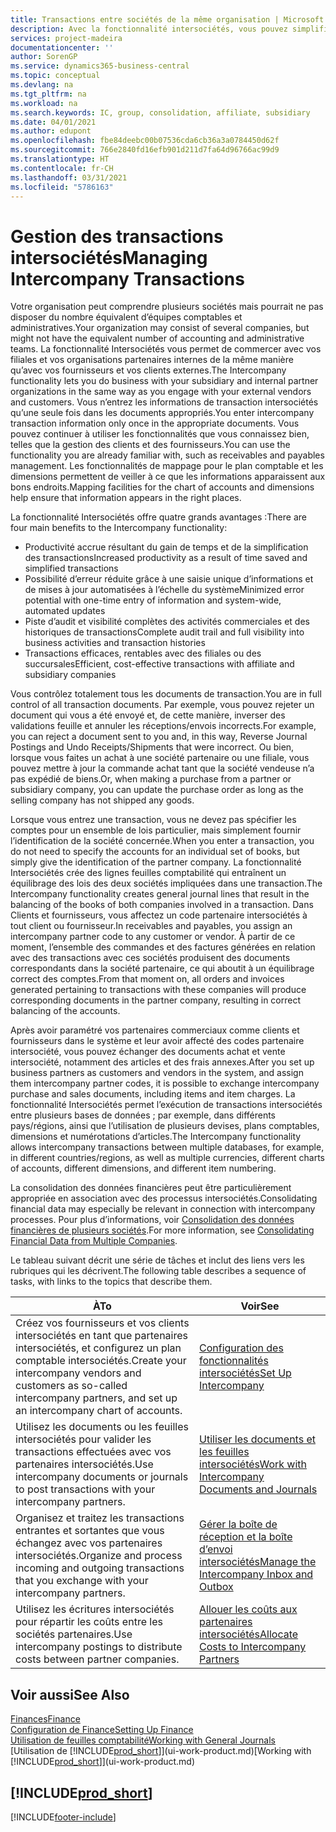 ```yaml
---
title: Transactions entre sociétés de la même organisation | Microsoft Docs
description: Avec la fonctionnalité intersociétés, vous pouvez simplifier les processus et les transactions entre sociétés appartenant à la même organisation.
services: project-madeira
documentationcenter: ''
author: SorenGP
ms.service: dynamics365-business-central
ms.topic: conceptual
ms.devlang: na
ms.tgt_pltfrm: na
ms.workload: na
ms.search.keywords: IC, group, consolidation, affiliate, subsidiary
ms.date: 04/01/2021
ms.author: edupont
ms.openlocfilehash: fbe84deebc00b07536cda6cb36a3a0784450d62f
ms.sourcegitcommit: 766e2840fd16efb901d211d7fa64d96766ac99d9
ms.translationtype: HT
ms.contentlocale: fr-CH
ms.lasthandoff: 03/31/2021
ms.locfileid: "5786163"
---
```

# <a name="managing-intercompany-transactions"></a><span data-ttu-id="bcb1e-103">Gestion des transactions intersociétés</span><span class="sxs-lookup"><span data-stu-id="bcb1e-103">Managing Intercompany Transactions</span></span>
<span data-ttu-id="bcb1e-104">Votre organisation peut comprendre plusieurs sociétés mais pourrait ne pas disposer du nombre équivalent d’équipes comptables et administratives.</span><span class="sxs-lookup"><span data-stu-id="bcb1e-104">Your organization may consist of several companies, but might not have the equivalent number of accounting and administrative teams.</span></span> <span data-ttu-id="bcb1e-105">La fonctionnalité Intersociétés vous permet de commercer avec vos filiales et vos organisations partenaires internes de la même manière qu’avec vos fournisseurs et vos clients externes.</span><span class="sxs-lookup"><span data-stu-id="bcb1e-105">The Intercompany functionality lets you do business with your subsidiary and internal partner organizations in the same way as you engage with your external vendors and customers.</span></span> <span data-ttu-id="bcb1e-106">Vous n’entrez les informations de transaction intersociétés qu’une seule fois dans les documents appropriés.</span><span class="sxs-lookup"><span data-stu-id="bcb1e-106">You enter intercompany transaction information only once in the appropriate documents.</span></span> <span data-ttu-id="bcb1e-107">Vous pouvez continuer à utiliser les fonctionnalités que vous connaissez bien, telles que la gestion des clients et des fournisseurs.</span><span class="sxs-lookup"><span data-stu-id="bcb1e-107">You can use the functionality you are already familiar with, such as receivables and payables management.</span></span> <span data-ttu-id="bcb1e-108">Les fonctionnalités de mappage pour le plan comptable et les dimensions permettent de veiller à ce que les informations apparaissent aux bons endroits.</span><span class="sxs-lookup"><span data-stu-id="bcb1e-108">Mapping facilities for the chart of accounts and dimensions help ensure that information appears in the right places.</span></span>  

<span data-ttu-id="bcb1e-109">La fonctionnalité Intersociétés offre quatre grands avantages :</span><span class="sxs-lookup"><span data-stu-id="bcb1e-109">There are four main benefits to the Intercompany functionality:</span></span>  

- <span data-ttu-id="bcb1e-110">Productivité accrue résultant du gain de temps et de la simplification des transactions</span><span class="sxs-lookup"><span data-stu-id="bcb1e-110">Increased productivity as a result of time saved and simplified transactions</span></span>  
- <span data-ttu-id="bcb1e-111">Possibilité d’erreur réduite grâce à une saisie unique d’informations et de mises à jour automatisées à l’échelle du système</span><span class="sxs-lookup"><span data-stu-id="bcb1e-111">Minimized error potential with one-time entry of information and system-wide, automated updates</span></span>  
- <span data-ttu-id="bcb1e-112">Piste d’audit et visibilité complètes des activités commerciales et des historiques de transactions</span><span class="sxs-lookup"><span data-stu-id="bcb1e-112">Complete audit trail and full visibility into business activities and transaction histories</span></span>  
- <span data-ttu-id="bcb1e-113">Transactions efficaces, rentables avec des filiales ou des succursales</span><span class="sxs-lookup"><span data-stu-id="bcb1e-113">Efficient, cost-effective transactions with affiliate and subsidiary companies</span></span>  

<span data-ttu-id="bcb1e-114">Vous contrôlez totalement tous les documents de transaction.</span><span class="sxs-lookup"><span data-stu-id="bcb1e-114">You are in full control of all transaction documents.</span></span> <span data-ttu-id="bcb1e-115">Par exemple, vous pouvez rejeter un document qui vous a été envoyé et, de cette manière, inverser des validations feuille et annuler les réceptions/envois incorrects.</span><span class="sxs-lookup"><span data-stu-id="bcb1e-115">For example, you can reject a document sent to you and, in this way, Reverse Journal Postings and Undo Receipts/Shipments that were incorrect.</span></span> <span data-ttu-id="bcb1e-116">Ou bien, lorsque vous faites un achat à une société partenaire ou une filiale, vous pouvez mettre à jour la commande achat tant que la société vendeuse n’a pas expédié de biens.</span><span class="sxs-lookup"><span data-stu-id="bcb1e-116">Or, when making a purchase from a partner or subsidiary company, you can update the purchase order as long as the selling company has not shipped any goods.</span></span>  

<span data-ttu-id="bcb1e-117">Lorsque vous entrez une transaction, vous ne devez pas spécifier les comptes pour un ensemble de lois particulier, mais simplement fournir l’identification de la société concernée.</span><span class="sxs-lookup"><span data-stu-id="bcb1e-117">When you enter a transaction, you do not need to specify the accounts for an individual set of books, but simply give the identification of the partner company.</span></span> <span data-ttu-id="bcb1e-118">La fonctionnalité Intersociétés crée des lignes feuilles comptabilité qui entraînent un équilibrage des lois des deux sociétés impliquées dans une transaction.</span><span class="sxs-lookup"><span data-stu-id="bcb1e-118">The Intercompany functionality creates general journal lines that result in the balancing of the books of both companies involved in a transaction.</span></span> <span data-ttu-id="bcb1e-119">Dans Clients et fournisseurs, vous affectez un code partenaire intersociétés à tout client ou fournisseur.</span><span class="sxs-lookup"><span data-stu-id="bcb1e-119">In receivables and payables, you assign an intercompany partner code to any customer or vendor.</span></span> <span data-ttu-id="bcb1e-120">À partir de ce moment, l’ensemble des commandes et des factures générées en relation avec des transactions avec ces sociétés produisent des documents correspondants dans la société partenaire, ce qui aboutit à un équilibrage correct des comptes.</span><span class="sxs-lookup"><span data-stu-id="bcb1e-120">From that moment on, all orders and invoices generated pertaining to transactions with these companies will produce corresponding documents in the partner company, resulting in correct balancing of the accounts.</span></span>  

 <span data-ttu-id="bcb1e-121">Après avoir paramétré vos partenaires commerciaux comme clients et fournisseurs dans le système et leur avoir affecté des codes partenaire intersociété, vous pouvez échanger des documents achat et vente intersociété, notamment des articles et des frais annexes.</span><span class="sxs-lookup"><span data-stu-id="bcb1e-121">After you set up business partners as customers and vendors in the system, and assign them intercompany partner codes, it is possible to exchange intercompany purchase and sales documents, including items and item charges.</span></span> <span data-ttu-id="bcb1e-122">La fonctionnalité Intersociétés permet l’exécution de transactions intersociétés entre plusieurs bases de données ; par exemple, dans différents pays/régions, ainsi que l’utilisation de plusieurs devises, plans comptables, dimensions et numérotations d’articles.</span><span class="sxs-lookup"><span data-stu-id="bcb1e-122">The Intercompany functionality allows intercompany transactions between multiple databases, for example, in different countries/regions, as well as multiple currencies, different charts of accounts, different dimensions, and different item numbering.</span></span>  

<span data-ttu-id="bcb1e-123">La consolidation des données financières peut être particulièrement appropriée en association avec des processus intersociétés.</span><span class="sxs-lookup"><span data-stu-id="bcb1e-123">Consolidating financial data may especially be relevant in connection with intercompany processes.</span></span> <span data-ttu-id="bcb1e-124">Pour plus d’informations, voir [Consolidation des données financières de plusieurs sociétés](finance-consolidated-company-reporting.md).</span><span class="sxs-lookup"><span data-stu-id="bcb1e-124">For more information, see [Consolidating Financial Data from Multiple Companies](finance-consolidated-company-reporting.md).</span></span>

<span data-ttu-id="bcb1e-125">Le tableau suivant décrit une série de tâches et inclut des liens vers les rubriques qui les décrivent.</span><span class="sxs-lookup"><span data-stu-id="bcb1e-125">The following table describes a sequence of tasks, with links to the topics that describe them.</span></span>

|<span data-ttu-id="bcb1e-126">À</span><span class="sxs-lookup"><span data-stu-id="bcb1e-126">To</span></span> |<span data-ttu-id="bcb1e-127">Voir</span><span class="sxs-lookup"><span data-stu-id="bcb1e-127">See</span></span>|
|---|---|
|<span data-ttu-id="bcb1e-128">Créez vos fournisseurs et vos clients intersociétés en tant que partenaires intersociétés, et configurez un plan comptable intersociétés.</span><span class="sxs-lookup"><span data-stu-id="bcb1e-128">Create your intercompany vendors and customers as so-called intercompany partners, and set up an intercompany chart of accounts.</span></span>|[<span data-ttu-id="bcb1e-129">Configuration des fonctionnalités intersociétés</span><span class="sxs-lookup"><span data-stu-id="bcb1e-129">Set Up Intercompany</span></span>](intercompany-how-setup.md)|
|<span data-ttu-id="bcb1e-130">Utilisez les documents ou les feuilles intersociétés pour valider les transactions effectuées avec vos partenaires intersociétés.</span><span class="sxs-lookup"><span data-stu-id="bcb1e-130">Use intercompany documents or journals to post transactions with your intercompany partners.</span></span>|[<span data-ttu-id="bcb1e-131">Utiliser les documents et les feuilles intersociétés</span><span class="sxs-lookup"><span data-stu-id="bcb1e-131">Work with Intercompany Documents and Journals</span></span>](intercompany-how-work-documents-journals.md)|
|<span data-ttu-id="bcb1e-132">Organisez et traitez les transactions entrantes et sortantes que vous échangez avec vos partenaires intersociétés.</span><span class="sxs-lookup"><span data-stu-id="bcb1e-132">Organize and process incoming and outgoing transactions that you exchange with your intercompany partners.</span></span>|[<span data-ttu-id="bcb1e-133">Gérer la boîte de réception et la boîte d’envoi intersociétés</span><span class="sxs-lookup"><span data-stu-id="bcb1e-133">Manage the Intercompany Inbox and Outbox</span></span>](intercompany-how-manage-intercompany-inbox.md)|
|<span data-ttu-id="bcb1e-134">Utilisez les écritures intersociétés pour répartir les coûts entre les sociétés partenaires.</span><span class="sxs-lookup"><span data-stu-id="bcb1e-134">Use intercompany postings to distribute costs between partner companies.</span></span>|[<span data-ttu-id="bcb1e-135">Allouer les coûts aux partenaires intersociétés</span><span class="sxs-lookup"><span data-stu-id="bcb1e-135">Allocate Costs to Intercompany Partners</span></span>](intercompany-allocate-costs.md)|

## <a name="see-also"></a><span data-ttu-id="bcb1e-136">Voir aussi</span><span class="sxs-lookup"><span data-stu-id="bcb1e-136">See Also</span></span>
[<span data-ttu-id="bcb1e-137">Finances</span><span class="sxs-lookup"><span data-stu-id="bcb1e-137">Finance</span></span>](finance.md)  
[<span data-ttu-id="bcb1e-138">Configuration de Finance</span><span class="sxs-lookup"><span data-stu-id="bcb1e-138">Setting Up Finance</span></span>](finance-setup-finance.md)  
[<span data-ttu-id="bcb1e-139">Utilisation de feuilles comptabilité</span><span class="sxs-lookup"><span data-stu-id="bcb1e-139">Working with General Journals</span></span>](ui-work-general-journals.md)  
<span data-ttu-id="bcb1e-140">[Utilisation de [!INCLUDE[prod_short](includes/prod_short.md)]](ui-work-product.md)</span><span class="sxs-lookup"><span data-stu-id="bcb1e-140">[Working with [!INCLUDE[prod_short](includes/prod_short.md)]](ui-work-product.md)</span></span>

## [!INCLUDE[prod_short](includes/free_trial_md.md)]  


[!INCLUDE[footer-include](includes/footer-banner.md)]